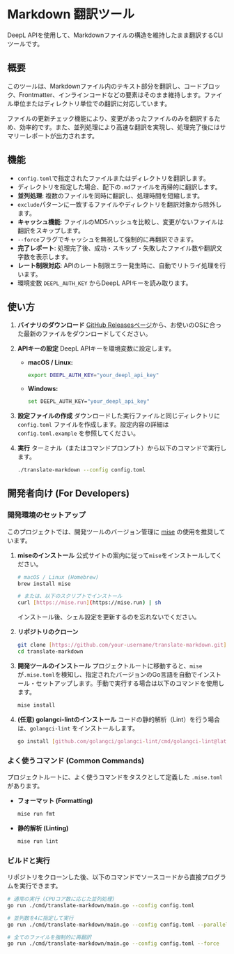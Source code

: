 # Markdown 翻訳ツール

DeepL APIを使用して、Markdownファイルの構造を維持したまま翻訳するCLIツールです。

## 概要

このツールは、Markdownファイル内のテキスト部分を翻訳し、コードブロック、Frontmatter、インラインコードなどの要素はそのまま維持します。ファイル単位またはディレクトリ単位での翻訳に対応しています。

ファイルの更新チェック機能により、変更があったファイルのみを翻訳するため、効率的です。また、並列処理により高速な翻訳を実現し、処理完了後にはサマリーレポートが出力されます。

## 機能

- `config.toml`で指定されたファイルまたはディレクトリを翻訳します。
- ディレクトリを指定した場合、配下の`.md`ファイルを再帰的に翻訳します。
- **並列処理**: 複数のファイルを同時に翻訳し、処理時間を短縮します。
- `exclude`パターンに一致するファイルやディレクトリを翻訳対象から除外します。
- **キャッシュ機能**: ファイルのMD5ハッシュを比較し、変更がないファイルは翻訳をスキップします。
- `--force`フラグでキャッシュを無視して強制的に再翻訳できます。
- **完了レポート**: 処理完了後、成功・スキップ・失敗したファイル数や翻訳文字数を表示します。
- **レート制限対応**: APIのレート制限エラー発生時に、自動でリトライ処理を行います。
- 環境変数 `DEEPL_AUTH_KEY` からDeepL APIキーを読み取ります。

## 使い方

1.  **バイナリのダウンロード**
    [GitHub Releasesページ](https://github.com/your-username/translate-markdown/releases)から、お使いのOSに合った最新のファイルをダウンロードしてください。

2.  **APIキーの設定**
    DeepL APIキーを環境変数に設定します。

    - **macOS / Linux:**
      ```sh
      export DEEPL_AUTH_KEY="your_deepl_api_key"
      ```
    - **Windows:**
      ```sh
      set DEEPL_AUTH_KEY="your_deepl_api_key"
      ```

3.  **設定ファイルの作成**
    ダウンロードした実行ファイルと同じディレクトリに `config.toml` ファイルを作成します。設定内容の詳細は `config.toml.example` を参照してください。

4.  **実行**
    ターミナル（またはコマンドプロンプト）から以下のコマンドで実行します。

    ```sh
    ./translate-markdown --config config.toml
    ```

## 開発者向け (For Developers)

### 開発環境のセットアップ

このプロジェクトでは、開発ツールのバージョン管理に [mise](https://mise.jdx.dev/) の使用を推奨しています。

1.  **miseのインストール**
    公式サイトの案内に従って`mise`をインストールしてください。
    ```sh
    # macOS / Linux (Homebrew)
    brew install mise

    # または、以下のスクリプトでインストール
    curl [https://mise.run](https://mise.run) | sh
    ```
    インストール後、シェル設定を更新するのを忘れないでください。

2.  **リポジトリのクローン**
    ```sh
    git clone [https://github.com/your-username/translate-markdown.git](https://github.com/your-username/translate-markdown.git)
    cd translate-markdown
    ```

3.  **開発ツールのインストール**
    プロジェクトルートに移動すると、`mise`が`.mise.toml`を検知し、指定されたバージョンのGo言語を自動でインストール・セットアップします。手動で実行する場合は以下のコマンドを使用します。
    ```sh
    mise install
    ```

4.  **(任意) golangci-lintのインストール**
    コードの静的解析（Lint）を行う場合は、`golangci-lint` をインストールします。
    ```sh
    go install [github.com/golangci/golangci-lint/cmd/golangci-lint@latest](https://github.com/golangci/golangci-lint/cmd/golangci-lint@latest)
    ```

### よく使うコマンド (Common Commands)

プロジェクトルートに、よく使うコマンドをタスクとして定義した `.mise.toml` があります。

- **フォーマット (Formatting)**
  ```sh
  mise run fmt
  ```

- **静的解析 (Linting)**
  ```sh
  mise run lint
  ```

### ビルドと実行

リポジトリをクローンした後、以下のコマンドでソースコードから直接プログラムを実行できます。

```sh
# 通常の実行 (CPUコア数に応じた並列処理)
go run ./cmd/translate-markdown/main.go --config config.toml

# 並列数を4に指定して実行
go run ./cmd/translate-markdown/main.go --config config.toml --parallel 4

# 全てのファイルを強制的に再翻訳
go run ./cmd/translate-markdown/main.go --config config.toml --force

